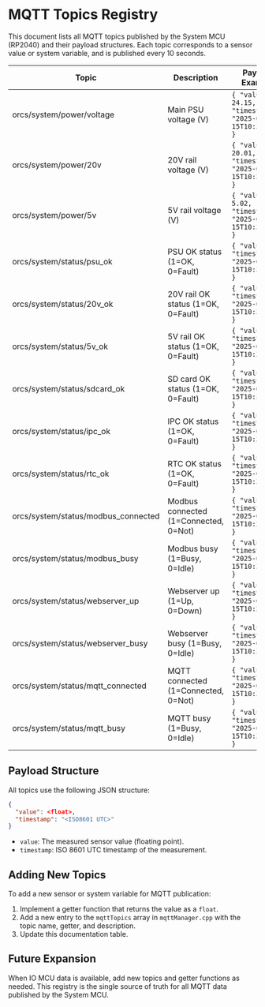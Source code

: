 # MQTT Topics Registry

This document lists all MQTT topics published by the System MCU (RP2040) and their payload structures. Each topic corresponds to a sensor value or system variable, and is published every 10 seconds.

| Topic                                   | Description                              | Payload Example                                  |
|-----------------------------------------|------------------------------------------|--------------------------------------------------|
| orcs/system/power/voltage               | Main PSU voltage (V)                     | `{ "value": 24.15, "timestamp": "2025-07-15T10:30:00Z" }` |
| orcs/system/power/20v                   | 20V rail voltage (V)                     | `{ "value": 20.01, "timestamp": "2025-07-15T10:30:00Z" }` |
| orcs/system/power/5v                    | 5V rail voltage (V)                      | `{ "value": 5.02,  "timestamp": "2025-07-15T10:30:00Z" }` |
| orcs/system/status/psu_ok               | PSU OK status (1=OK, 0=Fault)            | `{ "value": 1, "timestamp": "2025-07-15T10:30:00Z" }` |
| orcs/system/status/20v_ok               | 20V rail OK status (1=OK, 0=Fault)       | `{ "value": 1, "timestamp": "2025-07-15T10:30:00Z" }` |
| orcs/system/status/5v_ok                | 5V rail OK status (1=OK, 0=Fault)        | `{ "value": 1, "timestamp": "2025-07-15T10:30:00Z" }` |
| orcs/system/status/sdcard_ok            | SD card OK status (1=OK, 0=Fault)        | `{ "value": 1, "timestamp": "2025-07-15T10:30:00Z" }` |
| orcs/system/status/ipc_ok               | IPC OK status (1=OK, 0=Fault)            | `{ "value": 1, "timestamp": "2025-07-15T10:30:00Z" }` |
| orcs/system/status/rtc_ok               | RTC OK status (1=OK, 0=Fault)            | `{ "value": 1, "timestamp": "2025-07-15T10:30:00Z" }` |
| orcs/system/status/modbus_connected     | Modbus connected (1=Connected, 0=Not)    | `{ "value": 1, "timestamp": "2025-07-15T10:30:00Z" }` |
| orcs/system/status/modbus_busy          | Modbus busy (1=Busy, 0=Idle)             | `{ "value": 0, "timestamp": "2025-07-15T10:30:00Z" }` |
| orcs/system/status/webserver_up         | Webserver up (1=Up, 0=Down)              | `{ "value": 1, "timestamp": "2025-07-15T10:30:00Z" }` |
| orcs/system/status/webserver_busy       | Webserver busy (1=Busy, 0=Idle)          | `{ "value": 0, "timestamp": "2025-07-15T10:30:00Z" }` |
| orcs/system/status/mqtt_connected       | MQTT connected (1=Connected, 0=Not)      | `{ "value": 1, "timestamp": "2025-07-15T10:30:00Z" }` |
| orcs/system/status/mqtt_busy            | MQTT busy (1=Busy, 0=Idle)               | `{ "value": 0, "timestamp": "2025-07-15T10:30:00Z" }` |

## Payload Structure

All topics use the following JSON structure:

```json
{
  "value": <float>,
  "timestamp": "<ISO8601 UTC>"
}
```
- `value`: The measured sensor value (floating point).
- `timestamp`: ISO 8601 UTC timestamp of the measurement.

## Adding New Topics
To add a new sensor or system variable for MQTT publication:
1. Implement a getter function that returns the value as a `float`.
2. Add a new entry to the `mqttTopics` array in `mqttManager.cpp` with the topic name, getter, and description.
3. Update this documentation table.

## Future Expansion
When IO MCU data is available, add new topics and getter functions as needed. This registry is the single source of truth for all MQTT data published by the System MCU.
